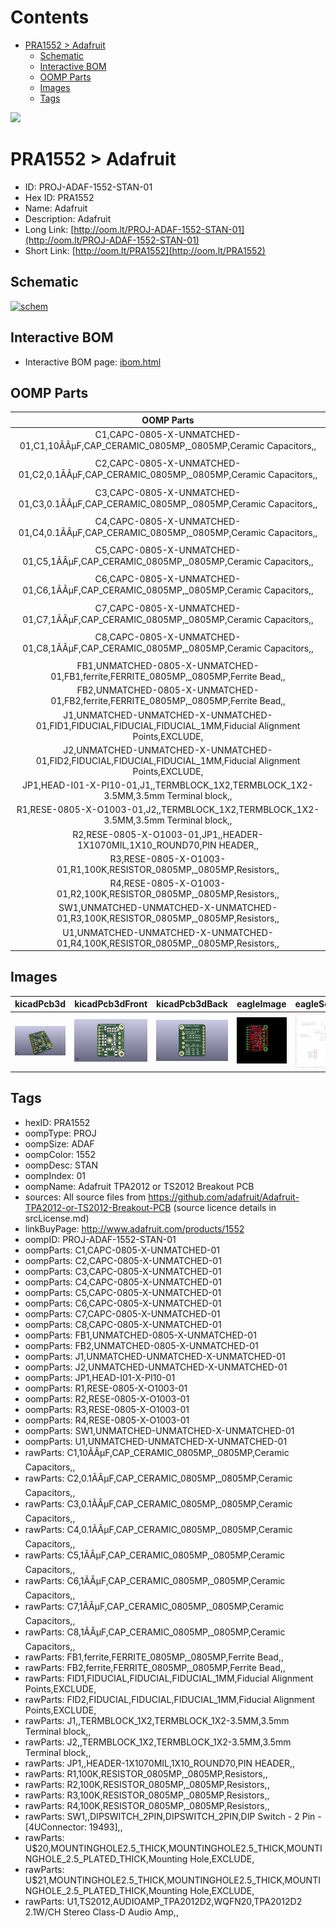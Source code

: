 



Contents
========

* [PRA1552 > Adafruit](#pra1552--adafruit)
	* [Schematic](#schematic)
	* [Interactive BOM](#interactive-bom)
	* [OOMP Parts](#oomp-parts)
	* [Images](#images)
	* [Tags](#tags)
  
![][im]
# PRA1552 > Adafruit

- ID: PROJ-ADAF-1552-STAN-01
- Hex ID: PRA1552
- Name: Adafruit
- Description: Adafruit
- Long Link: [http://oom.lt/PROJ-ADAF-1552-STAN-01](http://oom.lt/PROJ-ADAF-1552-STAN-01)
- Short Link: [http://oom.lt/PRA1552](http://oom.lt/PRA1552)

## Schematic
  
[![schem](eagleSchemImage.png)](eagleSchemImage.png)
## Interactive BOM

- Interactive BOM page: [ibom.html](https://htmlpreview.github.io/?https://github.com/oomlout/oomlout_OOMP_projects/blob/main/PROJ-ADAF-1552-STAN-01/kicad/bom/ibom.html)

## OOMP Parts
  

|OOMP Parts|
| :---: |
|C1,CAPC-0805-X-UNMATCHED-01,C1,10ÃÂµF,CAP_CERAMIC_0805MP,_0805MP,Ceramic Capacitors,,|
|C2,CAPC-0805-X-UNMATCHED-01,C2,0.1ÃÂµF,CAP_CERAMIC_0805MP,_0805MP,Ceramic Capacitors,,|
|C3,CAPC-0805-X-UNMATCHED-01,C3,0.1ÃÂµF,CAP_CERAMIC_0805MP,_0805MP,Ceramic Capacitors,,|
|C4,CAPC-0805-X-UNMATCHED-01,C4,0.1ÃÂµF,CAP_CERAMIC_0805MP,_0805MP,Ceramic Capacitors,,|
|C5,CAPC-0805-X-UNMATCHED-01,C5,1ÃÂµF,CAP_CERAMIC_0805MP,_0805MP,Ceramic Capacitors,,|
|C6,CAPC-0805-X-UNMATCHED-01,C6,1ÃÂµF,CAP_CERAMIC_0805MP,_0805MP,Ceramic Capacitors,,|
|C7,CAPC-0805-X-UNMATCHED-01,C7,1ÃÂµF,CAP_CERAMIC_0805MP,_0805MP,Ceramic Capacitors,,|
|C8,CAPC-0805-X-UNMATCHED-01,C8,1ÃÂµF,CAP_CERAMIC_0805MP,_0805MP,Ceramic Capacitors,,|
|FB1,UNMATCHED-0805-X-UNMATCHED-01,FB1,ferrite,FERRITE_0805MP,_0805MP,Ferrite Bead,,|
|FB2,UNMATCHED-0805-X-UNMATCHED-01,FB2,ferrite,FERRITE_0805MP,_0805MP,Ferrite Bead,,|
|J1,UNMATCHED-UNMATCHED-X-UNMATCHED-01,FID1,FIDUCIAL,FIDUCIAL,FIDUCIAL_1MM,Fiducial Alignment Points,EXCLUDE,|
|J2,UNMATCHED-UNMATCHED-X-UNMATCHED-01,FID2,FIDUCIAL,FIDUCIAL,FIDUCIAL_1MM,Fiducial Alignment Points,EXCLUDE,|
|JP1,HEAD-I01-X-PI10-01,J1,,TERMBLOCK_1X2,TERMBLOCK_1X2-3.5MM,3.5mm Terminal block,,|
|R1,RESE-0805-X-O1003-01,J2,,TERMBLOCK_1X2,TERMBLOCK_1X2-3.5MM,3.5mm Terminal block,,|
|R2,RESE-0805-X-O1003-01,JP1,,HEADER-1X1070MIL,1X10_ROUND70,PIN HEADER,,|
|R3,RESE-0805-X-O1003-01,R1,100K,RESISTOR_0805MP,_0805MP,Resistors,,|
|R4,RESE-0805-X-O1003-01,R2,100K,RESISTOR_0805MP,_0805MP,Resistors,,|
|SW1,UNMATCHED-UNMATCHED-X-UNMATCHED-01,R3,100K,RESISTOR_0805MP,_0805MP,Resistors,,|
|U1,UNMATCHED-UNMATCHED-X-UNMATCHED-01,R4,100K,RESISTOR_0805MP,_0805MP,Resistors,,|

## Images
  
  

|kicadPcb3d|kicadPcb3dFront|kicadPcb3dBack|eagleImage|eagleSchemImage|
| :---: | :---: | :---: | :---: | :---: |
|[![kicadPcb3d](kicadPcb3d_140.png)](kicadPcb3d.png)|[![kicadPcb3dFront](kicadPcb3dFront_140.png)](kicadPcb3dFront.png)|[![kicadPcb3dBack](kicadPcb3dBack_140.png)](kicadPcb3dBack.png)|[![eagleImage](eagleImage_140.png)](eagleImage.png)|[![eagleSchemImage](eagleSchemImage_140.png)](eagleSchemImage.png)|

## Tags

- hexID: PRA1552
- oompType: PROJ
- oompSize: ADAF
- oompColor: 1552
- oompDesc: STAN
- oompIndex: 01
- oompName: Adafruit TPA2012 or TS2012 Breakout PCB
- sources: All source files from https://github.com/adafruit/Adafruit-TPA2012-or-TS2012-Breakout-PCB (source licence details in srcLicense.md)
- linkBuyPage: http://www.adafruit.com/products/1552
- oompID: PROJ-ADAF-1552-STAN-01
- oompParts: C1,CAPC-0805-X-UNMATCHED-01
- oompParts: C2,CAPC-0805-X-UNMATCHED-01
- oompParts: C3,CAPC-0805-X-UNMATCHED-01
- oompParts: C4,CAPC-0805-X-UNMATCHED-01
- oompParts: C5,CAPC-0805-X-UNMATCHED-01
- oompParts: C6,CAPC-0805-X-UNMATCHED-01
- oompParts: C7,CAPC-0805-X-UNMATCHED-01
- oompParts: C8,CAPC-0805-X-UNMATCHED-01
- oompParts: FB1,UNMATCHED-0805-X-UNMATCHED-01
- oompParts: FB2,UNMATCHED-0805-X-UNMATCHED-01
- oompParts: J1,UNMATCHED-UNMATCHED-X-UNMATCHED-01
- oompParts: J2,UNMATCHED-UNMATCHED-X-UNMATCHED-01
- oompParts: JP1,HEAD-I01-X-PI10-01
- oompParts: R1,RESE-0805-X-O1003-01
- oompParts: R2,RESE-0805-X-O1003-01
- oompParts: R3,RESE-0805-X-O1003-01
- oompParts: R4,RESE-0805-X-O1003-01
- oompParts: SW1,UNMATCHED-UNMATCHED-X-UNMATCHED-01
- oompParts: U1,UNMATCHED-UNMATCHED-X-UNMATCHED-01
- rawParts: C1,10ÃÂµF,CAP_CERAMIC_0805MP,_0805MP,Ceramic Capacitors,,
- rawParts: C2,0.1ÃÂµF,CAP_CERAMIC_0805MP,_0805MP,Ceramic Capacitors,,
- rawParts: C3,0.1ÃÂµF,CAP_CERAMIC_0805MP,_0805MP,Ceramic Capacitors,,
- rawParts: C4,0.1ÃÂµF,CAP_CERAMIC_0805MP,_0805MP,Ceramic Capacitors,,
- rawParts: C5,1ÃÂµF,CAP_CERAMIC_0805MP,_0805MP,Ceramic Capacitors,,
- rawParts: C6,1ÃÂµF,CAP_CERAMIC_0805MP,_0805MP,Ceramic Capacitors,,
- rawParts: C7,1ÃÂµF,CAP_CERAMIC_0805MP,_0805MP,Ceramic Capacitors,,
- rawParts: C8,1ÃÂµF,CAP_CERAMIC_0805MP,_0805MP,Ceramic Capacitors,,
- rawParts: FB1,ferrite,FERRITE_0805MP,_0805MP,Ferrite Bead,,
- rawParts: FB2,ferrite,FERRITE_0805MP,_0805MP,Ferrite Bead,,
- rawParts: FID1,FIDUCIAL,FIDUCIAL,FIDUCIAL_1MM,Fiducial Alignment Points,EXCLUDE,
- rawParts: FID2,FIDUCIAL,FIDUCIAL,FIDUCIAL_1MM,Fiducial Alignment Points,EXCLUDE,
- rawParts: J1,,TERMBLOCK_1X2,TERMBLOCK_1X2-3.5MM,3.5mm Terminal block,,
- rawParts: J2,,TERMBLOCK_1X2,TERMBLOCK_1X2-3.5MM,3.5mm Terminal block,,
- rawParts: JP1,,HEADER-1X1070MIL,1X10_ROUND70,PIN HEADER,,
- rawParts: R1,100K,RESISTOR_0805MP,_0805MP,Resistors,,
- rawParts: R2,100K,RESISTOR_0805MP,_0805MP,Resistors,,
- rawParts: R3,100K,RESISTOR_0805MP,_0805MP,Resistors,,
- rawParts: R4,100K,RESISTOR_0805MP,_0805MP,Resistors,,
- rawParts: SW1,,DIPSWITCH_2PIN,DIPSWITCH_2PIN,DIP Switch - 2 Pin - [4UConnector: 19493],,
- rawParts: U$20,MOUNTINGHOLE2.5_THICK,MOUNTINGHOLE2.5_THICK,MOUNTINGHOLE_2.5_PLATED_THICK,Mounting Hole,EXCLUDE,
- rawParts: U$21,MOUNTINGHOLE2.5_THICK,MOUNTINGHOLE2.5_THICK,MOUNTINGHOLE_2.5_PLATED_THICK,Mounting Hole,EXCLUDE,
- rawParts: U1,TS2012,AUDIOAMP_TPA2012D2,WQFN20,TPA2012D2 2.1W/CH Stereo Class-D Audio Amp,,



[im]: kicadPcb3d_450.png
